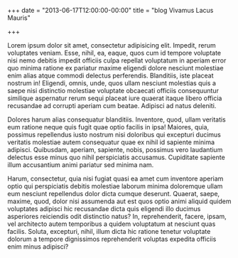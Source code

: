 +++
date = "2013-06-17T12:00:00-00:00"
title = "blog Vivamus Lacus Mauris"

+++

Lorem ipsum dolor sit amet, consectetur adipisicing elit. Impedit, rerum voluptates veniam. Esse, nihil, ea, eaque, quos cum id tempore voluptate nisi nemo debitis impedit officiis culpa repellat voluptatum in aperiam error quo minima ratione ex pariatur maxime eligendi dolore nesciunt molestiae enim alias atque commodi delectus perferendis. Blanditiis, iste placeat nostrum in! Eligendi, omnis, unde, quos ullam nesciunt molestias quis a saepe nisi distinctio molestiae voluptate obcaecati officiis consequuntur similique aspernatur rerum sequi placeat iure quaerat itaque libero officia recusandae ad corrupti aperiam cum beatae. Adipisci ad natus deleniti.

Dolores harum alias consequatur blanditiis. Inventore, quod, ullam veritatis eum ratione neque quis fugit quae optio facilis in ipsa! Maiores, quia, possimus repellendus iusto nostrum nisi doloribus qui excepturi ducimus veritatis molestiae autem consequatur quae ex nihil id sapiente minima adipisci. Quibusdam, aperiam, sapiente, nobis, possimus vero laudantium delectus esse minus quo nihil perspiciatis accusamus. Cupiditate sapiente illum accusantium animi pariatur sed minima nam.

Harum, consectetur, quia nisi fugiat quasi ea amet cum inventore aperiam optio qui perspiciatis debitis molestiae laborum minima doloremque ullam eum nesciunt repellendus dolor dicta cumque deserunt. Quaerat, saepe, maxime, quod, dolor nisi assumenda aut est quos optio animi aliquid quidem voluptates adipisci hic recusandae dicta quis eligendi illo ducimus asperiores reiciendis odit distinctio natus? In, reprehenderit, facere, ipsam, vel architecto autem temporibus a quidem voluptatum at nesciunt quas facilis. Soluta, excepturi, nihil, illum dicta hic ratione tenetur voluptate dolorum a tempore dignissimos reprehenderit voluptas expedita officiis enim minus adipisci?

